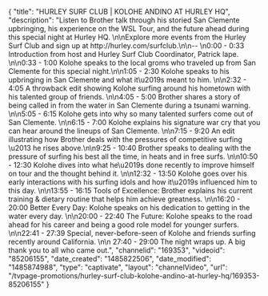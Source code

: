 {
    "title": "HURLEY SURF CLUB | KOLOHE ANDINO AT HURLEY HQ",
    "description": "Listen to Brother talk through his storied San Clemente upbringing, his experience on the WSL Tour, and the future ahead during this special night at Hurley HQ. \n\nExplore more events from the Hurley Surf Club and sign up at http:\/\/hurley.com\/surfclub.\n\n-- \n0:00 - 0:33 Introduction from host and Hurley Surf Club Coordinator, Patrick lape. \n\n0:33 - 1:00 Kolohe speaks to the local groms who traveled up from San Clemente for this special night.\n\n1:05 - 2:30 Kolohe speaks to his upbringing in San Clemente and what it\u2019s meant to him. \n\n2:32 - 4:05 A throwback edit showing Kolohe surfing around his hometown with his talented group of friends. \n\n4:05 - 5:00 Brother shares a story of being called in from the water in San Clemente during a tsunami warning. \n\n5:05 - 6:15 Kolohe gets into why so many talented surfers come out of San Clemente. \n\n6:15 - 7:00 Kolohe explains his signature war cry that you can hear around the lineups of San Clemente. \n\n7:15 - 9:20 An edit illustrating how Brother deals with the pressures of competitive surfing \u2013 he rises above.\n\n9:25 - 10:40 Brother speaks to dealing with the pressure of surfing his best all the time, in heats and in free surfs. \n\n10:50 - 12:30 Kolohe dives into what he\u2019s done recently to improve himself on tour and the thought behind it. \n\n12:32 - 13:50 Kolohe goes over his early interactions with his surfing idols and how it\u2019s influenced him to this day. \n\n13:55 - 16:15 Tools of Excellence: Brother explains his current training & dietary routine that helps him achieve greatness. \n\n16:20 - 20:00   Better Every Day: Kolohe speaks on his dedication to getting in the water every day. \n\n20:00 - 22:40 The Future: Kolohe speaks to the road ahead for his career and being a good role model for younger surfers. \n\n22:41 - 27:39  Special, never-before-seen of Kolohe and friends surfing recently around California. \n\n 27:40 - 29:00 The night wraps up. A big thank you to all who came out.",
    "channelid": "169353",
    "videoid": "85206155",
    "date_created": "1485822506",
    "date_modified": "1485874988",
    "type": "captivate",
    "layout": "channelVideo",
    "url": "\/tvpage-promotions\/hurley-surf-club-kolohe-andino-at-hurley-hq\/169353-85206155"
}